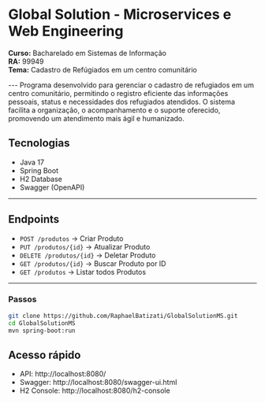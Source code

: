 # Global Solution - Microservices e Web Engineering

**Curso:** Bacharelado em Sistemas de Informação   
**RA:** 99949  
**Tema:** Cadastro de Refúgiados em um centro comunitário


--- Programa desenvolvido para gerenciar o cadastro de refugiados em um centro comunitário, permitindo o registro eficiente das informações pessoais, status e necessidades dos refugiados atendidos. O sistema facilita a organização, o acompanhamento e o suporte oferecido, promovendo um atendimento mais ágil e humanizado.

## Tecnologias

- Java 17  
- Spring Boot  
- H2 Database  
- Swagger (OpenAPI)  

---

## Endpoints

- `POST /produtos` → Criar Produto  
- `PUT /produtos/{id}` → Atualizar Produto  
- `DELETE /produtos/{id}` → Deletar Produto  
- `GET /produtos/{id}` → Buscar Produto por ID  
- `GET /produtos` → Listar todos Produtos  

---
### Passos

```bash
git clone https://github.com/RaphaelBatizati/GlobalSolutionMS.git
cd GlobalSolutionMS
mvn spring-boot:run
```

## Acesso rápido

- API: http://localhost:8080/
- Swagger: http://localhost:8080/swagger-ui.html
- H2 Console: http://localhost:8080/h2-console